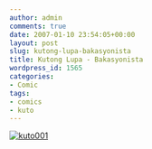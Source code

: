 ```yaml
---
author: admin
comments: true
date: 2007-01-10 23:54:05+00:00
layout: post
slug: kutong-lupa-bakasyonista
title: Kutong Lupa - Bakasyonista
wordpress_id: 1565
categories:
- Comic
tags:
- comics
- kuto
---
```


[![kuto001](http://www.reengo.com/wp-content/uploads/2014/04/kuto001.jpg)](http://www.reengo.com/wp-content/uploads/2014/04/kuto001.jpg)
